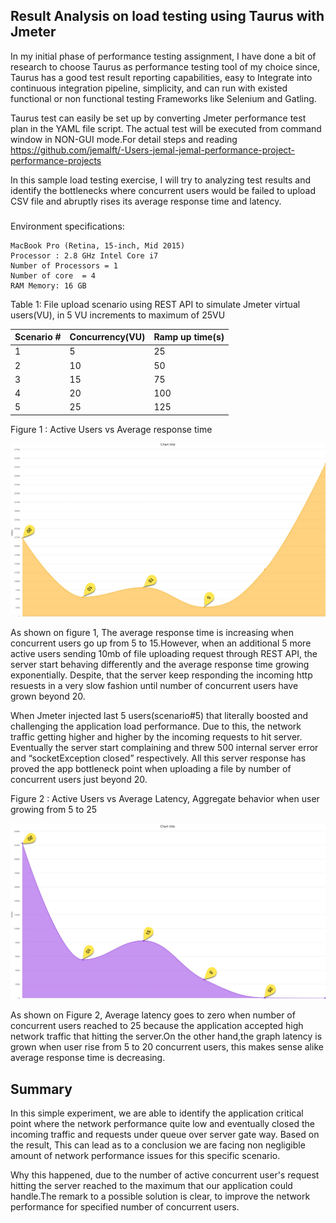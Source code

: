 ## Result Analysis on load testing using Taurus with Jmeter

In my initial phase of performance testing assignment, I have done a bit of research to choose Taurus as performance testing tool of my choice since, Taurus has a good test result reporting capabilities, easy to Integrate into continuous integration pipeline, simplicity, and can run with existed functional
or non functional testing Frameworks like Selenium and Gatling.

Taurus test can easily be set up by converting Jmeter performance test plan in the YAML file script.
The actual test will be executed from command window in NON-GUI mode.For detail steps and reading https://github.com/jemalft/-Users-jemal-jemal-performance-project-performance-projects

In this sample load testing exercise, I will try to analyzing test results and identify the bottlenecks where concurrent users would be failed to upload CSV file and abruptly rises its average response time and latency.
###
Environment specifications:

```
MacBook Pro (Retina, 15-inch, Mid 2015)
Processor : 2.8 GHz Intel Core i7
Number of Processors = 1 
Number of core  = 4
RAM Memory: 16 GB
```

Table 1: File upload scenario using REST API to simulate Jmeter virtual users(VU), in 5 VU increments to maximum of 25VU

|Scenario #| Concurrency(VU)	| Ramp up time(s)
---------- |---------------   |----------------
|1	       | 5 	              | 25
|2	       | 10 	            | 50
|3	       | 15 	            | 75
|4	       | 20 	            | 100
|5	       | 25	              | 125

Figure 1 : Active Users vs Average response time 

![alt png](https://github.com/jemalft/-Users-jemal-jemal-performance-project-performance-projects/blob/master/Average-response-time.png)

As shown on figure 1, The average response time is increasing when concurrent users go up from 5 to 15.However, when an additional 5 more active users sending 10mb of file uploading request through REST API, the server start behaving differently and the average response time growing exponentially. Despite, that the server keep responding the incoming http resuests in a very slow fashion until number of concurrent users have grown beyond 20.

When Jmeter injected last 5 users(scenario#5) that literally boosted and challenging the application load performance. Due to this, the network traffic getting higher and higher by the incoming requests to hit server. Eventually the server start complaining and threw 500 internal server error and “socketException closed” respectively. All this server response has proved the app bottleneck point when uploading a file by number of concurrent users just beyond 20.

Figure 2 :  Active Users vs Average Latency, Aggregate behavior when user growing from 5 to 25

![alt png](https://github.com/jemalft/-Users-jemal-jemal-performance-project-performance-projects/blob/master/Simulation-latency.png)


As shown on Figure 2, Average latency goes to zero when number of concurrent users reached to 25 because the application accepted high network traffic that hitting the server.On the other hand,the graph latency is grown when user rise from 5 to 20 concurrent users, this makes sense alike average response time is decreasing.

## Summary

In this simple experiment, we are able to identify the application critical point where the network performance quite low and eventually closed the incoming traffic and requests under queue over server gate way. Based on the result, This can lead as to a conclusion we are facing non negligible amount of network performance issues for this specific scenario.

Why this happened, due to the number of active concurrent user's request hitting the server reached to the maximum that our application could handle.The remark to a possible solution is clear, to improve the network performance for specified number of concurrent users. 
